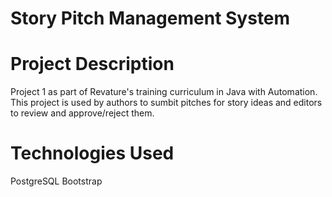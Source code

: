 # Story Pitch Management System

# Project Description
Project 1 as part of Revature's training curriculum in Java with Automation.
This project is used by authors to sumbit pitches for story ideas and editors to review and approve/reject them.

# Technologies Used
PostgreSQL
Bootstrap
